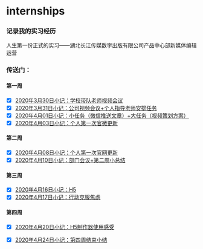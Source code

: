 # internships
### 记录我的实习经历

人生第一份正式的实习——湖北长江传媒数字出版有限公司产品中心部新媒体编辑运营

### 传送门：
#### 第一周
- [x] [2020年3月30日小记：学校带队老师视频会议](https://github.com/sunmiaomiao97/internships/blob/master/2020%E5%B9%B43%E6%9C%8830%E6%97%A5%E5%AD%A6%E6%A0%A1%E5%B8%A6%E9%98%9F%E8%80%81%E5%B8%88%E4%B8%BB%E6%8C%81%E8%A7%86%E9%A2%91%E4%BC%9A%E8%AE%AE%E5%AE%89%E6%8E%92%E5%AE%9E%E4%B9%A0%E4%BA%8B%E9%A1%B9.pdf)
- [x] [2020年3月31日小记：公司视频会议+个人指导老师安排任务](https://github.com/sunmiaomiao97/internships/blob/master/2020%E5%B9%B43%E6%9C%8831%E6%97%A5%E5%85%AC%E5%8F%B8%E7%AC%AC%E4%B8%80%E6%AC%A1%E4%BC%9A%E8%AE%AE%2B%E5%AF%B9%E6%8E%A5%E8%80%81%E5%B8%88%E5%AE%89%E6%8E%92%E4%BB%BB%E5%8A%A1.pdf)
- [x] [2020年4月01日小记：小任务（微信推送文章）+大任务（视频策划方案）](https://github.com/sunmiaomiao97/internships/blob/master/2020%E5%B9%B44%E6%9C%881%E6%97%A5%E4%B8%80%E4%B8%AA%E5%B0%8F%E4%BB%BB%E5%8A%A1%E4%B8%80%E4%B8%AA%E5%A4%A7%E4%BB%BB%E5%8A%A1.pdf)
- [x] [2020年4月03日小记：个人第一次官微更新](https://github.com/sunmiaomiao97/internships/blob/master/2020%E5%B9%B44%E6%9C%883%E6%97%A5%E6%98%9F%E6%9C%9F%E4%BA%94%E5%BE%AE%E4%BF%A1%E5%85%AC%E4%BC%97%E5%8F%B7%E8%BF%90%E8%90%A5%E5%BC%80%E5%A7%8B%2B%E7%AC%AC%E4%B8%80%E5%91%A8%E5%AE%9E%E4%B9%A0%E7%BB%93%E6%9D%9F.docx)
#### 第二周
- [x] [2020年4月08日小记：个人第一次官网更新](https://github.com/sunmiaomiao97/internships/blob/master/2020%E5%B9%B44%E6%9C%888%E6%97%A5%E6%98%9F%E6%9C%9F%E4%B8%89%E7%AC%AC%E4%B8%80%E6%AC%A1%E5%AE%98%E7%BD%91%E6%9B%B4%E6%96%B0.pdf)
- [x] [2020年4月10日小记：部门会议+第二周小总结](https://github.com/sunmiaomiao97/internships/blob/master/2020%E5%B9%B44%E6%9C%8810%E6%97%A5%E6%98%9F%E6%9C%9F%E4%BA%94%E7%AC%AC%E4%B8%80%E6%AC%A1%E9%83%A8%E9%97%A8%E4%BC%9A%E8%AE%AEand%E7%AC%AC%E4%BA%8C%E5%91%A8%E5%B0%8F%E6%80%BB%E7%BB%93.pdf)
#### 第三周
- [x] [2020年4月16日小记：H5](https://github.com/sunmiaomiao97/internships/blob/master/2020%E5%B9%B44%E6%9C%8816%E6%97%A5%E6%98%9F%E6%9C%9F%E5%9B%9BH5%2B%E7%9F%AD%E8%A7%86%E9%A2%91%E6%96%B9%E6%A1%88.pdf)
- [x] [2020年4月17日小记：行动克服焦虑](https://github.com/sunmiaomiao97/internships/blob/master/2020%E5%B9%B44%E6%9C%8817%E6%97%A5%E6%98%9F%E6%9C%9F%E4%BA%94%E6%8B%96%E5%BB%B6%E6%B2%A1%E5%A5%BD%E6%9E%9C%E5%AD%90%E5%90%83.pdf)
#### 第四周
- [x] [2020年4月20日小记：H5制作器使用感受](https://github.com/sunmiaomiao97/internships/blob/master/%E7%AC%AC%E5%9B%9B%E5%91%A8%EF%BC%88%E4%B8%80%EF%BC%89%EF%BC%9AH5%E5%88%B6%E4%BD%9C%E5%99%A8%E4%BD%BF%E7%94%A8%E6%84%9F%E5%8F%97.pdf)
- [x] [2020年4月24日小记：第四周结束小结](https://github.com/sunmiaomiao97/internships/blob/master/2020%E5%B9%B44%E6%9C%8824%E6%97%A5%EF%BC%9A%E5%AE%9E%E4%B9%A0%E7%AC%AC%E5%9B%9B%E5%91%A8%E5%B0%8F%E7%BB%93.pdf)


